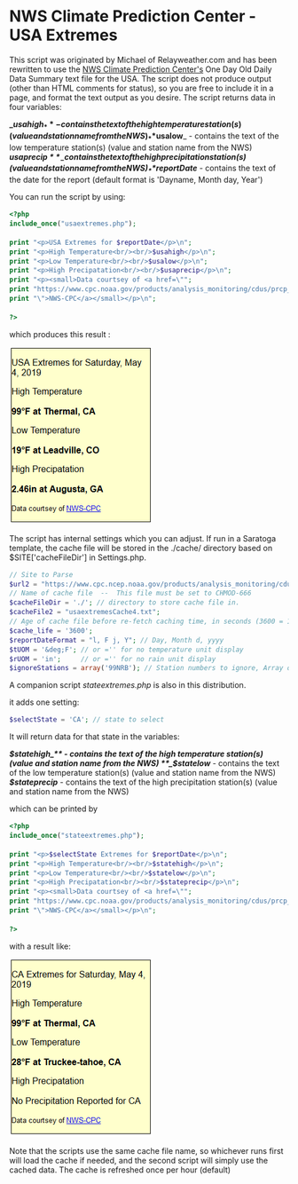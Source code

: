 # NWS Climate Prediction Center - USA Extremes

This script was originated by Michael of Relayweather.com and has been rewritten to use the [NWS Climate Prediction Center's](https://www.cpc.noaa.gov/products/analysis_monitoring/cdus/prcp_temp_tables/) One Day Old Daily Data Summary text file for the USA.
The script does not produce output (other than HTML comments for status), so you are free to include it in a page, and format the text output as you desire. The script returns data in four variables:

**_$usahigh_** - contains the text of the high temperature station(s) (value and station name from the NWS)  
_**$usalow**_ - contains the text of the low temperature station(s) (value and station name from the NWS)  
_**$usaprecip**_ - contains the text of the high precipitation station(s) (value and station name from the NWS)  
_**$reportDate**_ - contains the text of the date for the report (default format is 'Dayname, Month day, Year')

You can run the script by using:

```php
<?php
include_once("usaextremes.php");

print "<p>USA Extremes for $reportDate</p>\n";
print "<p>High Temperature<br/><br/>$usahigh</p>\n";
print "<p>Low Temperature<br/><br/>$usalow</p>\n";
print "<p>High Precipatation<br/><br/>$usaprecip</p>\n";
print "<p><small>Data courtsey of <a href=\"";
print "https://www.cpc.noaa.gov/products/analysis_monitoring/cdus/prcp_temp_tables/";
print "\">NWS-CPC</a></small></p>\n";

?>
```

which produces this result :

<img src="./sample-usa-extremes.png" alt="sample usa extremes">


The script has internal settings which you can adjust. If run in a Saratoga template, the cache file will be stored in the ./cache/ directory based on $SITE['cacheFileDir'] in Settings.php.

```php
// Site to Parse
$url2 = "https://www.cpc.ncep.noaa.gov/products/analysis_monitoring/cdus/prcp_temp_tables/dly_glob1.txt";
// Name of cache file  --  This file must be set to CHMOD-666
$cacheFileDir = './'; // directory to store cache file in.
$cacheFile2 = "usaextremesCache4.txt";  
// Age of cache file before re-fetch caching time, in seconds (3600 = 1 hour)
$cache_life = '3600';
$reportDateFormat = "l, F j, Y"; // Day, Month d, yyyy
$tUOM = '&deg;F'; // or ='' for no temperature unit display
$rUOM = 'in';     // or ='' for no rain unit display
$ignoreStations = array('99NRB'); // Station numbers to ignore, Array of station numbers
```

A companion script _stateextremes.php_ is also in this distribution.  

it adds one setting:

```php
$selectState = 'CA'; // state to select
```

It will return data for that state in the variables:

**_$statehigh_** - contains the text of the high temperature station(s) (value and station name from the NWS)  
**_$statelow_** - contains the text of the low temperature station(s) (value and station name from the NWS)  
**_$stateprecip_** - contains the text of the high precipitation station(s) (value and station name from the NWS)  

which can be printed by

```php
<?php
include_once("stateextremes.php");

print "<p>$selectState Extremes for $reportDate</p>\n";
print "<p>High Temperature<br/><br/>$statehigh</p>\n";
print "<p>Low Temperature<br/><br/>$statelow</p>\n";
print "<p>High Precipatation<br/><br/>$stateprecip</p>\n";
print "<p><small>Data courtsey of <a href=\"";
print "https://www.cpc.noaa.gov/products/analysis_monitoring/cdus/prcp_temp_tables/";
print "\">NWS-CPC</a></small></p>\n";

?>
```
with a result like:

<img src="./sample-state-extremes.png" alt="sample state extremes">

Note that the scripts use the same cache file name, so whichever runs first will load the cache if needed, and the second script will simply use the cached data.  The cache is refreshed once per hour (default)
